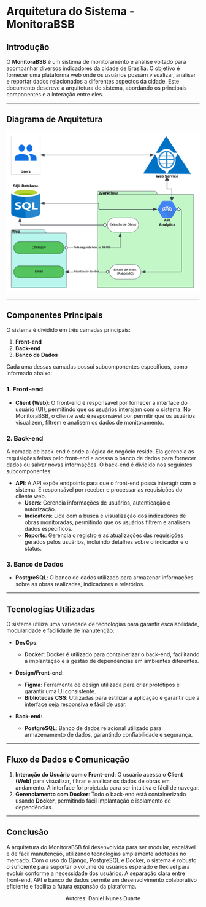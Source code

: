 # **Arquitetura do Sistema - MonitoraBSB**

<p align="justify">

## **Introdução**
    
O **MonitoraBSB** é um sistema de monitoramento e análise voltado para acompanhar diversos indicadores da cidade de Brasília. O objetivo é fornecer uma plataforma web onde os usuários possam visualizar, analisar e reportar dados relacionados a diferentes aspectos da cidade. Este documento descreve a arquitetura do sistema, abordando os principais componentes e a interação entre eles.
</p>

---

## **Diagrama de Arquitetura**

![Arquitetura de software](New_Architecture.png)

---

## Componentes Principais
O sistema é dividido em três camadas principais:

1. **Front-end**
2. **Back-end**
3. **Banco de Dados**
   
Cada uma dessas camadas possui subcomponentes específicos, como informado abaixo:

### 1. Front-end

- **Client (Web)**: O front-end é responsável por fornecer a interface do usuário (UI), permitindo que os usuários interajam com o sistema. No MonitoraBSB, o cliente web é responsável por permitir que os usuários visualizem, filtrem e analisem os dados de monitoramento.
  
### 2. Back-end

A camada de back-end é onde a lógica de negócio reside. Ela gerencia as requisições feitas pelo front-end e acessa o banco de dados para fornecer dados ou salvar novas informações. O back-end é dividido nos seguintes subcomponentes:

- **API**: A API expõe endpoints para que o front-end possa interagir com o sistema. É responsável por receber e processar as requisições do cliente web.
  - **Users**: Gerencia informações de usuários, autenticação e autorização.
  - **Indicators**: Lida com a busca e visualização dos indicadores de obras monitoradas, permitindo que os usuários filtrem e analisem dados específicos.
  - **Reports**: Gerencia o registro e as atualizações das requisições gerados pelos usuários, incluindo detalhes sobre o indicador e o status.

### 3. Banco de Dados

- **PostgreSQL**: O banco de dados utilizado para armazenar informações sobre as obras realizadas, indicadores e relatórios.

---

## Tecnologias Utilizadas

O sistema utiliza uma variedade de tecnologias para garantir escalabilidade, modularidade e facilidade de manutenção:

- **DevOps**:
  - **Docker**: Docker é utilizado para containerizar o back-end, facilitando a implantação e a gestão de dependências em ambientes diferentes.
    
- **Design/Front-end**:
  - **Figma**: Ferramenta de design utilizada para criar protótipos e garantir uma UI consistente.
  - **Bibliotecas CSS**: Utilizadas para estilizar a aplicação e garantir que a interface seja responsiva e fácil de usar.
  
- **Back-end**:
  - **PostgreSQL**: Banco de dados relacional utilizado para armazenamento de dados, garantindo confiabilidade e segurança.

---

## Fluxo de Dados e Comunicação

1. **Interação do Usuário com o Front-end**: O usuário acessa o **Client (Web)** para visualizar, filtrar e analisar os dados de obras em andamento. A interface foi projetada para ser intuitiva e fácil de navegar.
2. **Gerenciamento com Docker**: Todo o back-end está containerizado usando **Docker**, permitindo fácil implantação e isolamento de dependências.

---

## **Conclusão**

A arquitetura do MonitoraBSB foi desenvolvida para ser modular, escalável e de fácil manutenção, utilizando tecnologias amplamente adotadas no mercado. Com o uso do Django, PostgreSQL e Docker, o sistema é robusto o suficiente para suportar o volume de usuários esperado e flexível para evoluir conforme a necessidade dos usuários. A separação clara entre front-end, API e banco de dados permite um desenvolvimento colaborativo eficiente e facilita a futura expansão da plataforma.

<center> Autores: Daniel Nunes Duarte </center>
